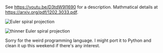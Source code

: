 See https://youtu.be/D3tdW9l1690 for a description. Mathmatical details at https://arxiv.org/pdf/1202.3033.pdf.

![Euler spiral projection](https://github.com/RozaePareza/euler-spiral-projection/raw/master/eulerSpiralProjection.png)

![thinner Euler spiral projection](https://github.com/RozaePareza/euler-spiral-projection/raw/master/eulerSpiralProjectionThin.png)

Sorry for the weird programming language. I might port it to Python and clean it up this weekend if there's any interest.
